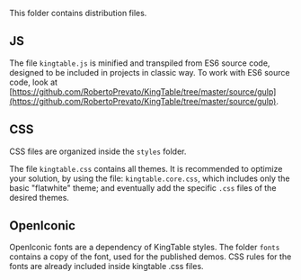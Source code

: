 This folder contains distribution files.

## JS
The file `kingtable.js` is minified and transpiled from ES6 source code, designed to be included in projects in classic way. To work with ES6 source code, look at [https://github.com/RobertoPrevato/KingTable/tree/master/source/gulp](https://github.com/RobertoPrevato/KingTable/tree/master/source/gulp).

## CSS
CSS files are organized inside the `styles` folder.

The file `kingtable.css` contains all themes. It is recommended to optimize your solution, by using the file: `kingtable.core.css`, which includes only the basic "flatwhite" theme; and eventually add the specific `.css` files of the desired themes.

## OpenIconic
OpenIconic fonts are a dependency of KingTable styles. The folder `fonts` contains a copy of the font, used for the published demos. CSS rules for the fonts are already included inside kingtable .css files.
